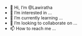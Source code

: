 - 👋 Hi, I’m @Lawiratha
- 👀 I’m interested in ...
- 🌱 I’m currently learning ...
- 💞️ I’m looking to collaborate on ...
- 📫 How to reach me ...

<!---
Lawiratha/Lawiratha is a ✨ special ✨ repository because its `README.md` (this file) appears on your GitHub profile.
You can click the Preview link to take a look at your changes.
--->

